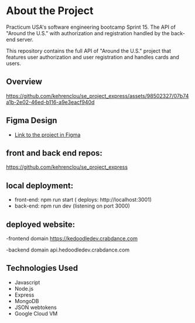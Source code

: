 # About the Project
Practicum USA's software engineering bootcamp Sprint 15.
The API of "Around the U.S." with authorization and registration handled by the back-end server.

This repository contains the full API of "Around the U.S." project that features user authorization and user registration and handles cards and users. 
## Overview

https://github.com/kehrenclou/se_project_express/assets/98502327/07b74a1b-2e02-46ed-b116-a9e3eacf940d
## Figma Design

- [Link to the project in Figma](https://www.figma.com/file/SurN1jaeEQIhuZEDMhmWWf/Sprint-4-Around-The-U.S.-desktop-mobile?node-id=0%3A1)

## front and back end repos:

https://github.com/kehrenclou/se_project_express

## local deployment:
- front-end: npm run start ( deploys: http://localhost:3001)
- back-end: npm run dev (listening on port 3000)
## deployed website:
-frontend domain
https://kedoodledev.crabdance.com

-backend domain
api.hedoodledev.crabdance.com

## Technologies Used
- Javascript
- Node.js
- Express
- MongoDB
- JSON webtokens
- Google Cloud VM



